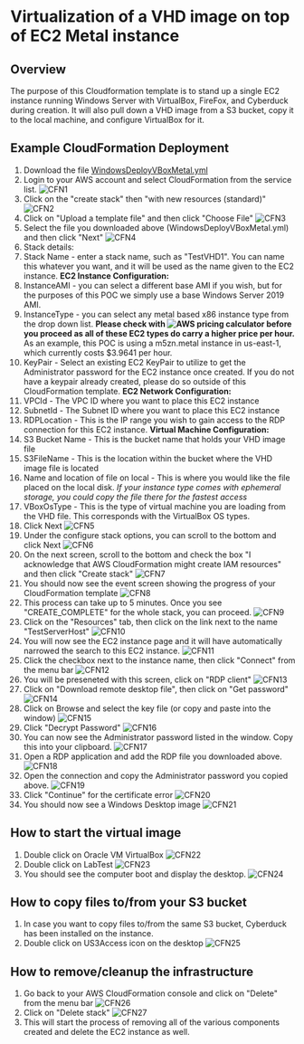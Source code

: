 # Virtualization of a VHD image on top of EC2 Metal instance

## Overview
The purpose of this Cloudformation template is to stand up a single EC2 instance running Windows Server with VirtualBox, FireFox, and Cyberduck during creation. It will also pull down a VHD image from a S3 bucket, copy it to the local machine, and configure VirtualBox for it.

## Example CloudFormation Deployment
1. Download the file [WindowsDeployVBoxMetal.yml](./WindowsDeployVBoxMetal.yml)
1. Login to your AWS account and select CloudFormation from the service list.
  ![CFN1](./documentation/CFN1.png)
1. Click on the "create stack" then "with new resources (standard)"
  ![CFN2](./documentation/CFN2.png)
1. Click on "Upload a template file" and then click "Choose File"
  ![CFN3](./documentation/CFN3.png)
1. Select the file you downloaded above (WindowsDeployVBoxMetal.yml) and then click "Next"
  ![CFN4](./documentation/CFN4.png)
1. Stack details:
  11. Stack Name - enter a stack name, such as "TestVHD1". You can name this whatever you want, and it will be used as the name given to the EC2 instance.
  **EC2 Instance Configuration:**
  11. InstanceAMI - you can select a different base AMI if you wish, but for the purposes of this POC we simply use a base Windows Server 2019 AMI.
  11. InstanceType - you can select any metal based x86 instance type from the drop down list. **Please check with ![AWS pricing calculator](https://calculator.aws/) before you proceed as all of these EC2 types do carry a higher price per hour.** As an example, this POC is using a m5zn.metal instance in us-east-1, which currently costs $3.9641 per hour.
  11. KeyPair - Select an existing EC2 KeyPair to utilize to get the Administrator password for the EC2 instance once created. If you do not have a keypair already created, please do so outside of this CloudFormation template.
  **EC2 Network Configuration:**
  11. VPCId - The VPC ID where you want to place this EC2 instance
  11. SubnetId - The Subnet ID where you want to place this EC2 instance
  11. RDPLocation - This is the IP range you wish to gain access to the RDP connection for this EC2 instance.
  **Virtual Machine Configuration:**
  11. S3 Bucket Name - This is the bucket name that holds your VHD image file
  11. S3FileName - This is the location within the bucket where the VHD image file is located
  11. Name and location of file on local - This is where you would like the file placed on the local disk. *If your instance type comes with ephemeral storage, you could copy the file there for the fastest access*
  11. VBoxOsType - This is the type of virtual machine you are loading from the VHD file. This corresponds with the VirtualBox OS types.
1. Click Next
  ![CFN5](./documentation/CFN5.png)
1. Under the configure stack options, you can scroll to the bottom and click Next
  ![CFN6](./documentation/CFN6.png)
1. On the next screen, scroll to the bottom and check the box "I acknowledge that AWS CloudFormation might create IAM resources" and then click "Create stack"
  ![CFN7](./documentation/CFN7.png)
1. You should now see the event screen showing the progress of your CloudFormation template
  ![CFN8](./documentation/CFN8.png)
1. This process can take up to 5 minutes. Once you see "CREATE_COMPLETE" for the whole stack, you can proceed.
  ![CFN9](./documentation/CFN9.png)
1. Click on the "Resources" tab, then click on the link next to the name "TestServerHost"
  ![CFN10](./documentation/CFN10.png)
1. You will now see the EC2 instance page and it will have automatically narrowed the search to this EC2 instance.
  ![CFN11](./documentation/CFN11.png)
1. Click the checkbox next to the instance name, then click "Connect" from the menu bar
  ![CFN12](./documentation/CFN12.png)
1. You will be preseneted with this screen, click on "RDP client"
  ![CFN13](./documentation/CFN13.png)
1. Click on "Download remote desktop file", then click on "Get password"
  ![CFN14](./documentation/CFN14.png)
1. Click on Browse and select the key file (or copy and paste into the window)
  ![CFN15](./documentation/CFN15.png)
1. Click "Decrypt Password"
  ![CFN16](./documentation/CFN16.png)
1. You can now see the Administrator password listed in the window. Copy this into your clipboard.
  ![CFN17](./documentation/CFN17.png)
1. Open a RDP application and add the RDP file you downloaded above.
  ![CFN18](./documentation/CFN18.png)
1. Open the connection and copy the Administrator password you copied above.
  ![CFN19](./documentation/CFN19.png)
1. Click "Continue" for the certificate error
  ![CFN20](./documentation/CFN20.png)
1. You should now see a Windows Desktop image
  ![CFN21](./documentation/CFN21.png)

## How to start the virtual image
1. Double click on Oracle VM VirtualBox
  ![CFN22](./documentation/CFN22.png)
1. Double click on LabTest
  ![CFN23](./documentation/CFN23.png)
1. You should see the computer boot and display the desktop.
  ![CFN24](./documentation/CFN24.png)

## How to copy files to/from your S3 bucket
1. In case you want to copy files to/from the same S3 bucket, Cyberduck has been installed on the instance.
1. Double click on US3Access icon on the desktop
  ![CFN25](./documentation/CFN25.png)

## How to remove/cleanup the infrastructure
1. Go back to your AWS CloudFormation console and click on "Delete" from the menu bar
  ![CFN26](./documentation/CFN26.png)
1. Click on "Delete stack"
  ![CFN27](./documentation/CFN27.png)
1. This will start the process of removing all of the various components created and delete the EC2 instance as well.
